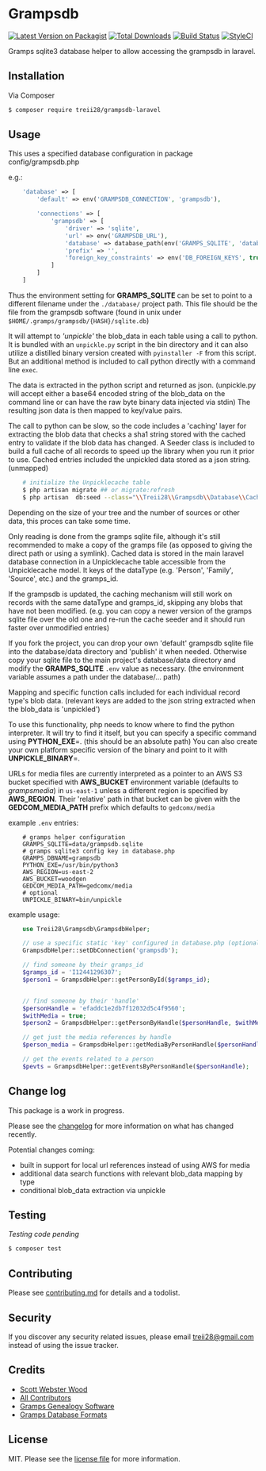 # Grampsdb

[![Latest Version on Packagist][ico-version]][link-packagist]
[![Total Downloads][ico-downloads]][link-downloads]
[![Build Status][ico-travis]][link-travis]
[![StyleCI][ico-styleci]][link-styleci]

Gramps sqlite3 database helper to allow accessing the grampsdb in laravel.

## Installation

Via Composer

``` bash
$ composer require treii28/grampsdb-laravel
```

## Usage

This uses a specified database configuration in package config/grampsdb.php

e.g.:

```php
    'database' => [
        'default' => env('GRAMPSDB_CONNECTION', 'grampsdb'),

        'connections' => [
            'grampsdb' => [
                'driver' => 'sqlite',
                'url' => env('GRAMPSDB_URL'),
                'database' => database_path(env('GRAMPS_SQLITE', 'database.sqlite')),
                'prefix' => '',
                'foreign_key_constraints' => env('DB_FOREIGN_KEYS', true),
            ]
        ]
    ]
```

Thus the environment setting for **GRAMPS_SQLITE** can be set to point to a different filename under the `./database/` project path.  This file should be the file from the grampsdb software (found in unix under `$HOME/.gramps/grampsdb/{HASH}/sqlite.db`)

It will attempt to *'unpickle'* the blob_data in each table using a call to python.  It is bundled with an `unpickle.py` script in the bin directory and it can also utilize a distilled binary version created with `pyinstaller -F` from this script.  But an additional method is included to call python directly with a command line `exec`.

The data is extracted in the python script and returned as json. (unpickle.py will accept either a base64 encoded string of the blob_data on the command line or can have the raw byte binary data injected via stdin)  The resulting json data is then mapped to key/value pairs.

The call to python can be slow, so the code includes a 'caching' layer for extracting the blob data that checks a sha1 string stored with the cached entry to validate if the blob data has changed. A Seeder class is included to build a full cache of all records to speed up the library when you run it prior to use. Cached entries included the unpickled data stored as a json string. (unmapped)

```bash
    # initialize the Unpicklecache table
    $ php artisan migrate ## or migrate:refresh
    $ php artisan  db:seed --class="\\Treii28\\Grampsdb\\Database\\CacheSeeder"
```

Depending on the size of your tree and the number of sources or other data, this proces can take some time.

Only reading is done from the gramps sqlite file, although it's still recommended to make a copy of the gramps file (as opposed to giving the direct path or using a symlink).  Cached data is stored in the main laravel database connection in a Unpicklecache table accessible from the Unpicklecache model.  It keys of the dataType (e.g. 'Person', 'Family', 'Source', etc.) and the gramps_id.

If the grampsdb is updated, the caching mechanism will still work on records with the same dataType and gramps_id, skipping any blobs that have not been modified. (e.g. you can copy a newer version of the gramps sqlite file over the old one and re-run the cache seeder and it should run faster over unmodified entries)

If you fork the project, you can drop your own 'default' grampsdb sqlite file into the database/data directory and 'publish' it when needed. Otherwise copy your sqlite file to the main project's database/data directory and modify the **GRAMPS_SQLITE** `.env` value as necessary. (the environment variable assumes a path under the database/... path)

Mapping and specific function calls included for each individual record type's blob data. (relevant keys are added to the json string extracted when the blob_data is 'unpickled')

To use this functionality, php needs to know where to find the python interpreter. It will try to find it itself, but you can specify a specific command using **PYTHON_EXE**=. (this should be an absolute path)  You can also create your own platform specific version of the binary and point to it with **UNPICKLE_BINARY**=.

URLs for media files are currently interpreted as a pointer to an AWS S3 bucket specified with **AWS_BUCKET** environment variable (defaults to *grampsmedia*) in `us-east-1` unless a different region is specified by **AWS_REGION**. 
Their 'relative' path in that bucket can be given with the **GEDCOM_MEDIA_PATH** prefix which defaults to `gedcomx/media`

example `.env` entries:

```dotenv
    # gramps helper configuration
    GRAMPS_SQLITE=data/grampsdb.sqlite
    # gramps sqlite3 config key in database.php
    GRAMPS_DBNAME=grampsdb
    PYTHON_EXE=/usr/bin/python3
    AWS_REGION=us-east-2
    AWS_BUCKET=woodgen
    GEDCOM_MEDIA_PATH=gedcomx/media
    # optional
    UNPICKLE_BINARY=bin/unpickle
```

example usage:

```php
    use Treii28\Grampsdb\GrampsdbHelper;

    // use a specific static 'key' configured in database.php (optional)
    GrampsdbHelper::setDbConnection('grampsdb');

    // find someone by their gramps_id
    $gramps_id = 'I12441296307';
    $person1 = GrampsdbHelper::getPersonById($gramps_id);


    // find someone by their 'handle'    
    $personHandle = 'efaddc1e2db7f12032d5c4f9560';
    $withMedia = true;
    $person2 = GrampsdbHelper::getPersonByHandle($personHandle, $withMedia);

    // get just the media references by handle
    $person_media = GrampsdbHelper::getMediaByPersonHandle($personHandle);

    // get the events related to a person
    $pevts = GrampsdbHelper::getEventsByPersonHandle($personHandle);
```

## Change log

This package is a work in progress.

Please see the [changelog](changelog.md) for more information on what has changed recently.

Potential changes coming:
- built in support for local url references instead of using AWS for media
- additional data search functions with relevant blob_data mapping by type
- conditional blob_data extraction via unpickle

## Testing

*Testing code pending*

``` bash
$ composer test
```

## Contributing

Please see [contributing.md](contributing.md) for details and a todolist.

## Security

If you discover any security related issues, please email treii28@gmail.com instead of using the issue tracker.

## Credits

- [Scott Webster Wood][link-author]
- [All Contributors][link-contributors]
- [Gramps Genealogy Software](https://gramps-project.org/blog/)
- [Gramps Database Formats](https://www.gramps-project.org/wiki/index.php/Database_Formats)

## License

MIT. Please see the [license file](license.md) for more information.

[ico-version]: https://img.shields.io/packagist/v/treii28/grampsdb.svg?style=flat-square
[ico-downloads]: https://img.shields.io/packagist/dt/treii28/grampsdb.svg?style=flat-square
[ico-travis]: https://img.shields.io/travis/treii28/grampsdb/master.svg?style=flat-square
[ico-styleci]: https://styleci.io/repos/12345678/shield

[link-packagist]: https://packagist.org/packages/treii28/grampsdb
[link-downloads]: https://packagist.org/packages/treii28/grampsdb
[link-travis]: https://travis-ci.org/treii28/grampsdb
[link-styleci]: https://styleci.io/repos/12345678
[link-author]: https://github.com/treii28
[link-contributors]: ../../contributors
